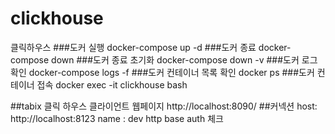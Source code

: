 # clickhouse
클릭하우스
###도커 실행
docker-compose up -d
###도커 종료
docker-compose down
###도커 종료 초기화
docker-compose down -v
###도커 로그 확인
docker-compose logs -f
###도커 컨테이너 목록 확인
docker ps
###도커 컨테이너 접속
docker exec -it clickhouse bash

##tabix 클릭 하우스 클라이언트 웹페이지
http://localhost:8090/
##커넥션
host:
http://localhost:8123
name : 
dev
http base  auth 체크


